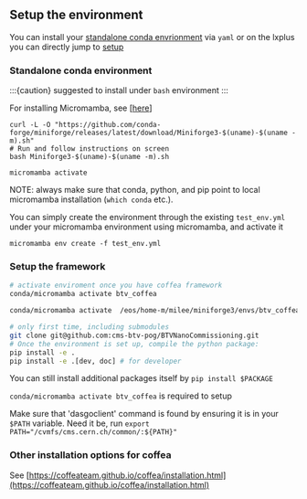 ## Setup the environment

You can install your [standalone conda envrionment](#standalone-conda-environment) via `yaml` or on the lxplus you can directly jump to [setup](#setup-the-framework)

### Standalone conda environment
:::{caution}
suggested to install under `bash` environment
:::

For installing Micromamba, see [[here](https://mamba.readthedocs.io/en/latest/installation/micromamba-installation.html)]
```
curl -L -O "https://github.com/conda-forge/miniforge/releases/latest/download/Miniforge3-$(uname)-$(uname -m).sh"
# Run and follow instructions on screen
bash Miniforge3-$(uname)-$(uname -m).sh

micromamba activate
```
NOTE: always make sure that conda, python, and pip point to local micromamba installation (`which conda` etc.).


You can simply create the environment through the existing `test_env.yml` under your micromamba environment using micromamba, and activate it
```
micromamba env create -f test_env.yml 

```
### Setup the framework

```bash
# activate enviroment once you have coffea framework 
conda/micromamba activate btv_coffea

conda/micromamba activate  /eos/home-m/milee/miniforge3/envs/btv_coffea

# only first time, including submodules
git clone git@github.com:cms-btv-pog/BTVNanoCommissioning.git 
# Once the environment is set up, compile the python package:
pip install -e .
pip install -e .[dev, doc] # for developer
```

You can still install additional packages itself by `pip install $PACKAGE`

`conda/micromamba activate btv_coffea` is required to setup

Make sure that 'dasgoclient' command is found by ensuring it is in your `$PATH` variable.
Need it be, run `export PATH="/cvmfs/cms.cern.ch/common/:${PATH}"`
### Other installation options for coffea
See [https://coffeateam.github.io/coffea/installation.html](https://coffeateam.github.io/coffea/installation.html)
